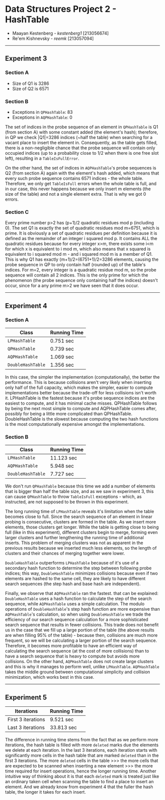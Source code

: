 # Data Structures Project 2 - HashTable 
- Maayan Kestenberg - _kestenberg1_ [213056674]
- Re'em Kishnevsky - _reemk_ [213057094]

------------------------------
## Experiment 3
### Section A
- Size of Q1 is 3286
- Size of Q2 is 6571

### Section B
- Exceptions in `QPHashTable`: 83
- Exceptions in `AQPHashTable`: 0

The set of indices in the probe sequence of an element in `QPHashTable` is Q1 (from section A)
with some constant added (the element's hash); therefore, in QP we check |Q1|=3286 indices (~half the table)
when searching for a vacant place to insert the element in. Consequently, as the table gets filled,
there is a non-negligible chance that the probe sequence will contain only occupied indices (up to
a probability close to 1/2 when there is one free slot left), resulting in a `TableIsFullError`.

On the other hand, the set of indices in `AQPHashTable`'s probe sequences is Q2 (from section A) again with the
element's hash added, which means that every such probe sequence contains 6571 indices - the whole table.
Therefore, we only get `TableIsFull` errors when the whole table is full, and in our case, this never happens
because we only insert m elements (the size of the table) and not a single element extra. That is why we got 0 errors.

### Section C
Every prime number p>2 has (p+1)/2 quadratic residues mod p (including 0). The set Q1 is exactly the set of quadratic
residues mod m=6751, which is prime. It is obviously a set of quadratic residues per definition because it is defined
as the remainder of an integer i squared mod p. It contains ALL the quadratic residues because for every integer x>m,
there exists some i&lt;m
for which x is equivalent to i mod m, which also means that x squared is equivalent to i squared
mod m - and i squared mod m is a member of Q1. This is why Q1 has exactly (m+1)/2=(6751+1)/2=3286 elements, causing the
probe sequence in QP to only contain half (rounded up) of the table's indices.
For m=2, every integer is a quadratic residue mod m, so the probe sequence will contain all 2 indices. This is the only
prime for which the phenomenon (the probe sequence only containing half the indices) doesn't occur, since for a any prime
m>2 we have seen that it does occur.


------------------------------
## Experiment 4
### Section A
 Class             | Running Time 
-------------------|--------------
 `LPHashTable`     | 0.751 sec
 `QPHashTable`     | 0.739 sec
 `AQPHashTable`    | 1.069 sec
 `DoubleHashTable` | 1.356 sec

In this case, the simpler the implementation (computationally), the better the performance. This is because collisions aren't very likely when inserting only half of the full capacity, which makes the simpler, easier to compute implementations better because the trade-off for less collisions isn't worth it.
LPHashTable is the fastest because it's probe sequence indices are the easiest to compute, and it has minimal cache misses. QPHashTable follows by being the next most simple to compute and AQPHashTable comes after, possibly for being a little more complicated than QPHashTable. DoubleHashTable is the slowest because computing the two hash functions is the most computationally expensive amongst the implementations.


 ### Section B
 Class             | Running Time 
-------------------|--------------
 `LPHashTable`     | 11.123 sec
 `AQPHashTable`    | 5.948 sec
 `DoubleHashTable` | 7.727 sec

We don't run `QPHashTable` because this time we add a number of elements that is bigger than half the table size, and as we saw in experiment 3, this can cause `QPHashTable` to throw `TableIsFull` exceptions - which, as instructed, are not supposed to be thrown in this experiment.

The long running time of `LPHashTable` reveals it's limitation when the table becomes close to full. Since the search sequence of an element in linear probing is consecutive, clusters are formed in the table. As we insert more elements, those clusters get longer. While the table is getting close to being full (like in this experiment), different clusters begin to merge, forming even larger clusters and further lengthening the running time of additional inserts.
 This problem of merging clusters was not as apparent in the previous results because we inserted much less elements, so the length of clusters and their chances of merging together were lower.

`DoubleHashTable` outperforms `LPHashTable` because of it's use of a secondary hash function to determine the step between following probe indices; this way, `DoubleHashTable` minimizes collisions because even if two elements are hashed to the same cell, they are likely to have different search sequences (the step hash and base hash are independent).

 Finally, we observe that `AQPHashTable` ran the fastest. that can be explained:
 `DoubleHashTable` uses a hash function to calculate the step of the search sequence, while `AQPHashTable` uses a simple calculation. The modulo operations of `DoubleHashTable`'s step hash function are more expensive than `AQPHashTable`'s calculation, so when using `DoubleHashTable` we trade the efficiency of our search sequence calculation for a more sophisticated search sequence that results in fewer collisions. This trade does not benefit us in the case that we fill up a large portion of the table (the above results are when filling 95% of the table) - because then, collisions are much more frequent, so we will be calculating a larger portion of the search sequence. Therefore, it becomes more profitable to have an efficient way of calculating the search sequence (at the cost of more collisions) than to have a search sequence that is heavy to compute but avoids more collisions. On the other hand, `AQPHashTable` does not create large clusters and this is why it manages to perform well, unlike `LPHashTable`. `AQPHashTable` takes the middle ground between computational simplicity and collision minimization, which works best in this case.

------------------------------
## Experiment 5
 Iterations         | Running Time 
--------------------|--------------
 First 3 iterations | 9.521 sec
 Last 3 iterations  | 33.813 sec

The difference in running time stems from the fact that as we perform more iterations, the hash 
table is filled with more `deleted` marks due the elements we delete at each iteration.
In the last 3 iterations, each iteration starts with significantly more cells in the hash table 
that are marked `deleted` than in the first 3 iterations. The more `deleted` cells in the
table >>> the more cells that are expected to be scanned when inserting a new element >>> the more time required
for insert operations, hence the longer running time.
Another intuitive way of thinking about it is that each `deleted` mark is treated just like an 
ordinary taken cell when scanning the table to find a place to insert an element.
And we already know from experiment 4 that the fuller the hash table, the longer it takes for each insert.



 
